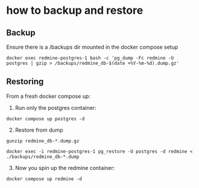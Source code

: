 # how to backup and restore

## Backup

Ensure there is a /backups dir mounted in the docker compose setup

```
docker exec redmine-postgres-1 bash -c 'pg_dump -Fc redmine -U postgres | gzip > /backups/redmine_db-$(date +%Y-%m-%d).dump.gz'
```

## Restoring

From a fresh docker compose up:

1. Run only the postgres container:

```
docker compose up postgres -d
```

2. Restore from dump

```
gunzip redmine_db-*.dump.gz
```

```
docker exec -i redmine-postgres-1 pg_restore -U postgres -d redmine < ./backups/redmine_db-*.dump
```

3. Now you spin up the redmine container:
```
docker compose up redmine -d
```
